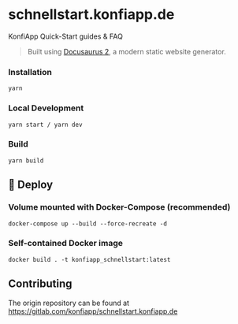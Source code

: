 # schnellstart.konfiapp.de
KonfiApp Quick-Start guides & FAQ
> Built using [Docusaurus 2](https://v2.docusaurus.io/), a modern static website generator.

### Installation
```
yarn
```
### Local Development
```
yarn start / yarn dev
```
### Build
```
yarn build
```
## 🐳 Deploy
### Volume mounted with Docker-Compose (recommended)
```
docker-compose up --build --force-recreate -d
```
### Self-contained Docker image
```
docker build . -t konfiapp_schnellstart:latest
```

## Contributing
The origin repository can be found at https://gitlab.com/konfiapp/schnellstart.konfiapp.de